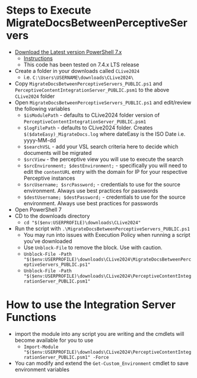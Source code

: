 # Steps to Execute MigrateDocsBetweenPerceptiveServers
- [Download the Latest version PowerShell 7.x](https://aka.ms/powershell-release?tag=lts)
  - [Instructions](https://learn.microsoft.com/en-us/powershell/scripting/install/installing-powershell)
  - This code has been tested on 7.4.x LTS release
- Create a folder in your downloads called `CLive2024`
  - i.e. `C:\Users\USERNAME\downloads\CLive2024\`
- Copy `MigrateDocsBetweenPerceptiveServers_PUBLIC.ps1` and `PerceptiveContentIntegrationServer_PUBLIC.psm1` to the above `CLive2024` folder
- Open `MigrateDocsBetweenPerceptiveServers_PUBLIC.ps1` and edit/review the following variables
  - `$isModulePath` - defaults to CLive2024 folder version of `PerceptiveContentIntegrationServer_PUBLIC.psm1`
  - `$logFilePath` - defaults to CLive2024 folder. Creates `$($dateEasy)_MigrateDocs.log` where dateEasy is the ISO Date i.e. yyyy-MM-dd
  - `$searchVSL` - add your VSL search criteria here to decide which documents will be migrated
  - `$srcView` - the perceptive view you will use to execute the search
  - `$srcEnvironment; $destEnvironment;` - specifically you will need to edit the `contentURL` entry with the domain for IP for your respective Perceptive instances
  - `$srcUsername; $srcPassword;` - credentials to use for the source environment. Always use best practices for passwords
  - `$destUsername; $destPassword;` - credentials to use for the source environment. Always use best practices for passwords
- Open PowerShell 7
- CD to the downloads directory
  - `cd "$($env:USERPROFILE)\downloads\CLive2024"`
- Run the script with `.\MigrateDocsBetweenPerceptiveServers_PUBLIC.ps1`
  - You may run into issues with Execution Policy when running a script you've downloaded
  - Use `Unblock-File` to remove the block. Use with caution.
  - `Unblock-File -Path "$($env:USERPROFILE)\downloads\CLive2024\MigrateDocsBetweenPerceptiveServers_PUBLIC.ps1"`
  - `Unblock-File -Path "$($env:USERPROFILE)\downloads\CLive2024\PerceptiveContentIntegrationServer_PUBLIC.psm1"`

# How to use the Integration Server Functions
- import the module into any script you are writing and the cmdlets will become available for you to use
  - `Import-Module "$($env:USERPROFILE)\downloads\CLive2024\PerceptiveContentIntegrationServer_PUBLIC.psm1" -Force`
- You can modify and extend the `Get-Custom_Environment` cmdlet to save environment variables
